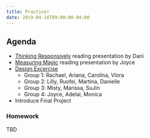```yaml
---
title: Practice!
date: 2019-04-16T09:00:00-04:00
---
```


## Agenda

- [Thinking Responsively](https://prmlg.ht/2VE7URr) reading presentation by Dani
- [Measuring Magic](https://prmlg.ht/2VK2hkM) reading presentation by Joyce
- [Design Excercise](https://designercize.com/)
  - Group 1: Rachael, Ariana, Carolina, Vlora
  - Group 2: Lilly, Ruofei, Martina, Danielle
  - Group 3: Misty, Marissa, SuJin
  - Group 4: Joyce, Adelai, Monica
- Introduce Final Project

### Homework

TBD
